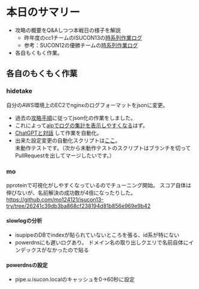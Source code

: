 # 本日のサマリー
- 攻略の概要をQ&Aしつつ本戦日の様子を解説
  - 昨年度のcc1チームのISUCON13の[時系列作業ログ](https://github.com/ChallengeClub/isucon_tips/blob/main/2023/20231125_cc1_timeline.md)
  - 参考：SUCON12の優勝チームの[時系列作業ログ](https://zenn.dev/tohutohu/articles/8c34d1187e1b21)
- 各自もくもく作業。

## 各自のもくもく作業
### hidetake
自分のAWS環境上のEC2でnginxのログフォーマットをjsonに変更。  
- 過去の[攻略手順](https://github.com/ChallengeClub/isucon_tips/blob/main/2023/20230926_nginx_jsonLog.md)に従ってjson化の作業をしました。
- これによって[alpでログの集計を表示しやすくなる](https://github.com/ChallengeClub/isucon_tips/blob/main/2023/20230929_nginx_alp.md)はず。 
- [ChatGPTと対話](https://chatgpt.com/share/671114ee-ebd4-8000-b990-4e630a6a7f2e) して作業を自動化。  
- 出来た設定変更の自動化スクリプトは[ここ](https://github.com/ChallengeClub/isucon_tools/blob/main/11_nginx_log_setup.sh)。  
未動作テストです。（次から未動作テストのスクリプトはブランチを切ってPullRequestを出してマージしたいです。） 

### mo

pproteinで可視化がしやすくなっているのでチューニング開始。
スコア自体は伸びないが、名前解決の成功数が4倍になったりした。
https://github.com/mo124121/isucon13-try/tree/26241c39db3ba868cf238194d81b856e969e9b42

#### slowlogの分析
- isupipeのDBでindexが貼られていないところを張る、id系が特にない
- powerdnsにも遅いログあり。 ドメイン名の取り出しクエリで名前自体にインデックスがなかったので貼る

#### powerdnsの設定
- pipe.u.isucon.localのキャッシュを0->60秒に設定


